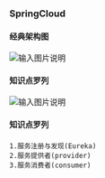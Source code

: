 ### SpringCloud 

#### 经典架构图 
![输入图片说明](https://github.com/qccr-twl2123/springcloud/blob/master/images/springcloud架构.png "在这里输入图片标题")

#### 知识点罗列

![输入图片说明](https://github.com/qccr-twl2123/springcloud/blob/master/images/微服务.png "在这里输入图片标题")

#### 知识点罗列

```text
1.服务注册与发现(Eureka)
2.服务提供者(provider)
3.服务消费者(consumer)
```